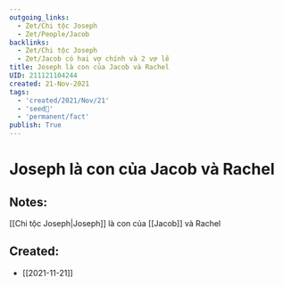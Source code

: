 ```yaml
---
outgoing_links:
  - Zet/Chi tộc Joseph
  - Zet/People/Jacob
backlinks:
  - Zet/Chi tộc Joseph
  - Zet/Jacob có hai vợ chính và 2 vợ lẽ
title: Joseph là con của Jacob và Rachel
UID: 211121104244
created: 21-Nov-2021
tags:
  - 'created/2021/Nov/21'
  - 'seed🥜'
  - 'permanent/fact'
publish: True
---
```

# Joseph là con của Jacob và Rachel

## Notes:
[[Chi tộc Joseph|Joseph]] là con của [[Jacob]] và Rachel


## Created:
- [[2021-11-21]]
